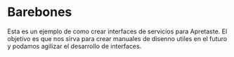# Barebones
Esta es un ejemplo de como crear interfaces de servicios para Apretaste. El objetivo es que nos sirva para crear manuales de disenno utiles en el futuro y podamos agilizar el desarrollo de interfaces.
